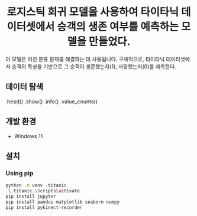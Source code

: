 <h1 align="center"> 로지스틱 회귀 모델을 사용하여 타이타닉 데이터셋에서 승객의 생존 여부를 예측하는 모델을 만들었다.  </h1>
이 모델은 이진 분류 문제를 해결하는 데 사용됩니다. 구체적으로, 타이타닉 데이터셋에서 승객의 특성을 기반으로 그 승객이 생존했는지(1), 사망했는지(0)를 예측한다.

<!-- <br>
<div>

</div> -->


## 데이터 탐색
.head()
.show()
.info()
.value_counts()

## 개발 환경
- Windows 11
 
## 설치
 
### Using pip
```bash
python -m venv .titanic
.\.titanic.\Scripts\activate
pip install jupyter
pip install pandas matplotlib seaborn numpy
pip install pykinect-recorder
```

